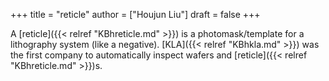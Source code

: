 +++
title = "reticle"
author = ["Houjun Liu"]
draft = false
+++

A [reticle]({{< relref "KBhreticle.md" >}}) is a photomask/template for a lithography system (like a negative). [KLA]({{< relref "KBhkla.md" >}}) was the first company to automatically inspect wafers and [reticle]({{< relref "KBhreticle.md" >}})s.